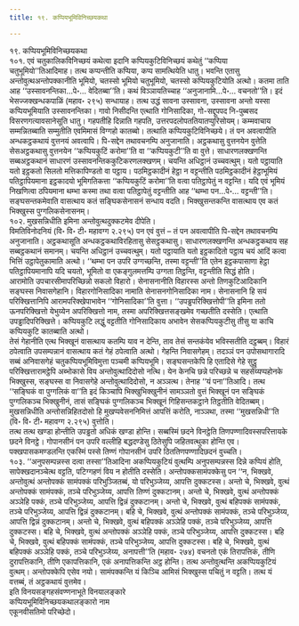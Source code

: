```yaml
---
title: १९. कप्पियभूमिविनिच्छयकथा

---
```

१९. कप्पियभूमिविनिच्छयकथा  
१०१. एवं चतुकालिकविनिच्छयं कथेत्वा इदानि कप्पियकुटिविनिच्छयं कथेतुं ‘‘कप्पिया चतुभूमियो’’तिआदिमाह। तत्थ कप्पन्तीति कप्पिया, कप्प सामत्थियेति धातु। भवन्ति एतासु अन्तोवुत्थअन्तोपक्कानीति भूमियो, चतस्सो भूमियो चतुभूमियो, चतस्सो कप्पियकुटियोति अत्थो। कतमा ताति आह ‘‘उस्सावनन्तिका…पे॰… वेदितब्बा’’ति। कथं विञ्ञायतिच्चाह ‘‘अनुजानामि…पे॰… वचनतो’’ति। इदं भेसज्जक्खन्धकपाळिं (महाव॰ २९५) सन्धायाह। तत्थ उद्धं सावना उस्सावना, उस्सावना अन्तो यस्सा कप्पियभूमियाति उस्सावनन्तिका। गावो निसीदन्ति एत्थाति गोनिसादिका, गो-सद्दूपपद नि-पुब्बसद विसरणगत्यावसानेसूति धातु। गहपतीहि दिन्नाति गहपति, उत्तरपदलोपततियातप्पुरिसोयम्। कम्मवाचाय सम्मन्नितब्बाति सम्मुतीति एवमिमासं विग्गहो कातब्बो। तत्थाति कप्पियकुटिविनिच्छये। तं पन अवत्वापीति अन्धकट्ठकथायं वुत्तनयं अवत्वापि। पि-सद्देन तथावचनम्पि अनुजानाति। अट्ठकथासु वुत्तनयेन वुत्तेति सेसअट्ठकथासु वुत्तनयेन ‘‘कप्पियकुटिं करोमा’’ति वा ‘‘कप्पियकुटी’’ति वा वुत्ते। साधारणलक्खणन्ति सब्बअट्ठकथानं साधारणं उस्सावनन्तिककुटिकरणलक्खणम्। चयन्ति अधिट्ठानं उच्चवत्थुम्। यतो पट्ठायाति यतो इट्ठकतो सिलतो मत्तिकापिण्डतो वा पट्ठाय। पठमिट्ठकादीनं हेट्ठा न वट्टन्तीति पठमिट्ठकादीनं हेट्ठाभूमियं पतिट्ठापियमाना इट्ठकादयो भूमिगतिकत्ता ‘‘कप्पियकुटिं करोमा’’ति वत्वा पतिट्ठापेतुं न वट्टन्ति। यदि एवं भूमियं निखणित्वा ठपियमाना थम्भा कस्मा तथा वत्वा पतिट्ठापेतुं वट्टन्तीति आह ‘‘थम्भा पन…पे॰… वट्टन्ती’’ति।  
सङ्घसन्तकमेवाति वासत्थाय कतं सङ्घिकसेनासनं सन्धाय वदति। भिक्खुसन्तकन्ति वासत्थाय एव कतं भिक्खुस्स पुग्गलिकसेनासनम्।  
१०२. मुखसन्निधीति इमिना अन्तोवुत्थदुक्कटमेव दीपेति।  
विमतिविनोदनियं (वि॰ वि॰ टी॰ महावग्ग २.२९५) पन एवं वुत्तं – तं पन अवत्वापीति पि-सद्देन तथावचनम्पि अनुजानाति। अट्ठकथासूति अन्धकट्ठकथाविरहितासु सेसट्ठकथासु। साधारणलक्खणन्ति अन्धकट्ठकथाय सह सब्बट्ठकथानं समानम्। चयन्ति अधिट्ठानं उच्चवत्थुम्। यतो पट्ठायाति यतो इट्ठकादितो पट्ठाय चयं आदिं कत्वा भित्तिं उट्ठापेतुकामाति अत्थो। ‘‘थम्भा पन उपरि उग्गच्छन्ति, तस्मा वट्टन्ती’’ति एतेन इट्ठकपासाणा हेट्ठा पतिट्ठापियमानापि यदि चयतो, भूमितो वा एकङ्गुलमत्तम्पि उग्गता तिट्ठन्ति, वट्टन्तीति सिद्धं होति।  
आरामोति उपचारसीमापरिच्छिन्नो सकलो विहारो। सेनासनानीति विहारस्स अन्तो तिणकुटिआदिकानि सङ्घस्स निवासगेहानि। विहारगोनिसादिका नामाति सेनासनगोनिसादिका नाम। सेनासनानि हि सयं परिक्खित्तानिपि आरामपरिक्खेपाभावेन ‘‘गोनिसादिका’’ति वुत्ता। ‘‘उपड्ढपरिक्खित्तोपी’’ति इमिना ततो ऊनपरिक्खित्तो येभुय्येन अपरिक्खित्तो नाम, तस्मा अपरिक्खित्तसङ्खमेव गच्छतीति दस्सेति। एत्थाति उपड्ढादिपरिक्खित्ते। कप्पियकुटि लद्धुं वट्टतीति गोनिसादिकाय अभावेन सेसकप्पियकुटीसु तीसु या काचि कप्पियकुटि कातब्बाति अत्थो।  
तेसं गेहानीति एत्थ भिक्खूनं वासत्थाय कतम्पि याव न देन्ति, ताव तेसं सन्तकंयेव भविस्सतीति दट्ठब्बम्। विहारं ठपेत्वाति उपसम्पन्नानं वासत्थाय कतं गेहं ठपेत्वाति अत्थो। गेहन्ति निवासगेहम्। तदञ्ञं पन उपोसथागारादि सब्बं अनिवासगेहं चतुकप्पियभूमिविमुत्ता पञ्चमी कप्पियभूमि। सङ्घसन्तकेपि हि एतादिसे गेहे सुट्ठु परिक्खित्तारामट्ठेपि अब्भोकासे विय अन्तोवुत्थादिदोसो नत्थि। येन केनचि छन्ने परिच्छन्ने च सहसेय्यप्पहोनके भिक्खुस्स, सङ्घस्स वा निवासगेहे अन्तोवुत्थादिदोसो, न अञ्ञत्थ। तेनाह ‘‘यं पना’’तिआदि। तत्थ ‘‘सङ्घिकं वा पुग्गलिकं वा’’ति इदं किञ्चापि भिक्खुभिक्खुनीनं सामञ्ञतो वुत्तं भिक्खूनं पन सङ्घिकं पुग्गलिकञ्च भिक्खुनीनं, तासं सङ्घिकं पुग्गलिकञ्च भिक्खूनं गिहिसन्तकट्ठाने तिट्ठतीति वेदितब्बम्।  
मुखसन्निधीति अन्तोसन्निहितदोसो हि मुखप्पवेसननिमित्तं आपत्तिं करोति, नाञ्ञथा, तस्मा ‘‘मुखसन्निधी’’ति (वि॰ वि॰ टी॰ महावग्ग २.२९५) वुत्तोति।  
तत्थ तत्थ खण्डा होन्तीति उपड्ढतो अधिकं खण्डा होन्ति। सब्बस्मिं छदने विनट्ठेति तिणपण्णादिवस्सपरित्तायके छदने विनट्ठे। गोपानसीनं पन उपरि वल्लीहि बद्धदण्डेसु ठितेसुपि जहितवत्थुका होन्ति एव। पक्खपासकमण्डलन्ति एकस्मिं पस्से तिण्णं गोपानसीनं उपरि ठिततिणपण्णादिछदनं वुच्चति।  
१०३. ‘‘अनुपसम्पन्नस्स दत्वा तस्सा’’तिआदिना अकप्पियकुटियं वुत्थम्पि अनुपसम्पन्नस्स दिन्ने कप्पियं होति, सापेक्खदानञ्चेत्थ वट्टति, पटिग्गहणं विय न होतीति दस्सेति। अन्तोपक्कसामंपक्केसु पन ‘‘न, भिक्खवे, अन्तोवुत्थं अन्तोपक्कं सामंपक्कं परिभुञ्जितब्बं, यो परिभुञ्जेय्य, आपत्ति दुक्कटस्स। अन्तो चे, भिक्खवे, वुत्थं अन्तोपक्कं सामंपक्कं, तञ्चे परिभुञ्जेय्य, आपत्ति तिण्णं दुक्कटानम्। अन्तो चे, भिक्खवे, वुत्थं अन्तोपक्कं अञ्ञेहि पक्कं, तञ्चे परिभुञ्जेय्य, आपत्ति द्विन्नं दुक्कटानम्। अन्तो चे, भिक्खवे, वुत्थं बहिपक्कं सामंपक्कं, तञ्चे परिभुञ्जेय्य, आपत्ति द्विन्नं दुक्कटानम्। बहि चे, भिक्खवे, वुत्थं अन्तोपक्कं सामंपक्कं, तञ्चे परिभुञ्जेय्य, आपत्ति द्विन्नं दुक्कटानम्। अन्तो चे, भिक्खवे, वुत्थं बहिपक्कं अञ्ञेहि पक्कं, तञ्चे परिभुञ्जेय्य, आपत्ति दुक्कटस्स। बहि चे, भिक्खवे, वुत्थं अन्तोपक्कं अञ्ञेहि पक्कं, तञ्चे परिभुञ्जेय्य, आपत्ति दुक्कटस्स। बहि चे, भिक्खवे, वुत्थं बहिपक्कं सामंपक्कं, तञ्चे परिभुञ्जेय्य, आपत्ति दुक्कटस्स। बहि चे, भिक्खवे, वुत्थं बहिपक्कं अञ्ञेहि पक्कं, तञ्चे परिभुञ्जेय्य, अनापत्ती’’ति (महाव॰ २७४) वचनतो एकं तिरापत्तिकं, तीणि दुरापत्तिकानि, तीणि एकापत्तिकानि, एकं अनापत्तिकन्ति अट्ठ होन्ति। तत्थ अन्तोवुत्थन्ति अकप्पियकुटियं वुत्थम्। अन्तोपक्केपि एसेव नयो। सामंपक्कन्ति यं किञ्चि आमिसं भिक्खुस्स पचितुं न वट्टति। तत्थ यं वत्तब्बं, तं अट्ठकथायं वुत्तमेव।  
इति विनयसङ्गहसंवण्णनाभूते विनयालङ्कारे  
कप्पियभूमिविनिच्छयकथालङ्कारो नाम  
एकूनवीसतिमो परिच्छेदो।  